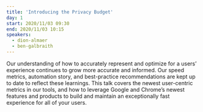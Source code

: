 ```yaml
---
title: 'Introducing the Privacy Budget'
day: 1
start: 2020/11/03 09:30
end: 2020/11/03 10:15
speakers:
  - dion-almaer
  - ben-galbraith
---
```


Our understanding of how to accurately represent and optimize for a users’ experience continues to grow more accurate and informed. Our speed metrics, automation story, and best-practice recommendations are kept up to date to reflect these learnings. This talk covers the newest user-centric metrics in our tools, and how to leverage Google and Chrome’s newest features and products to build and maintain an exceptionally fast experience for all of your users.
